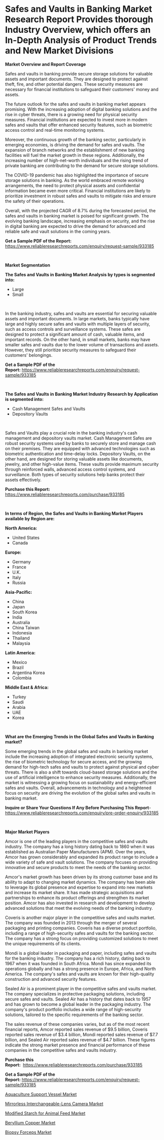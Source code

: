 <p><h1>Safes and Vaults in Banking Market Research Report Provides thorough Industry Overview, which offers an In-Depth Analysis of Product Trends and New Market Divisions</h1></p><p><strong>Market Overview and Report Coverage</strong></p>
<p><p>Safes and vaults in banking provide secure storage solutions for valuable assets and important documents. They are designed to protect against theft, fire, and other potential dangers. These security measures are necessary for financial institutions to safeguard their customers' money and assets.</p><p>The future outlook for the safes and vaults in banking market appears promising. With the increasing adoption of digital banking solutions and the rise in cyber threats, there is a growing need for physical security measures. Financial institutions are expected to invest more in modern safes and vaults that offer enhanced security features, such as biometric access control and real-time monitoring systems.</p><p>Moreover, the continuous growth of the banking sector, particularly in emerging economies, is driving the demand for safes and vaults. The expansion of branch networks and the establishment of new banking facilities will fuel the market growth in these regions. Additionally, the increasing number of high-net-worth individuals and the rising trend of private banking are contributing to the demand for secure storage solutions.</p><p>The COVID-19 pandemic has also highlighted the importance of secure storage solutions in banking. As the world embraced remote working arrangements, the need to protect physical assets and confidential information became even more critical. Financial institutions are likely to prioritize investment in robust safes and vaults to mitigate risks and ensure the safety of their operations.</p><p>Overall, with the projected CAGR of 8.7% during the forecasted period, the safes and vaults in banking market is poised for significant growth. The evolving banking landscape, increasing emphasis on security, and the rise in digital banking are expected to drive the demand for advanced and reliable safe and vault solutions in the coming years.</p></p>
<p><strong>Get a Sample PDF of the Report:</strong> <a href="https://www.reliableresearchreports.com/enquiry/request-sample/933185">https://www.reliableresearchreports.com/enquiry/request-sample/933185</a></p>
<p>&nbsp;</p>
<p><strong>Market Segmentation</strong></p>
<p><strong>The Safes and Vaults in Banking Market Analysis by types is segmented into:</strong></p>
<p><ul><li>Large</li><li>Small</li></ul></p>
<p>&nbsp;</p>
<p><p>In the banking industry, safes and vaults are essential for securing valuable assets and important documents. In large markets, banks typically have large and highly secure safes and vaults with multiple layers of security, such as access controls and surveillance systems. These safes are designed to protect a significant amount of cash, valuable items, and important records. On the other hand, in small markets, banks may have smaller safes and vaults due to the lower volume of transactions and assets. However, they still prioritize security measures to safeguard their customers' belongings.</p></p>
<p><strong>Get a Sample PDF of the Report:</strong>&nbsp;<a href="https://www.reliableresearchreports.com/enquiry/request-sample/933185">https://www.reliableresearchreports.com/enquiry/request-sample/933185</a></p>
<p>&nbsp;</p>
<p><strong>The Safes and Vaults in Banking Market Industry Research by Application is segmented into:</strong></p>
<p><ul><li>Cash Management Safes and Vaults</li><li>Depository Vaults</li></ul></p>
<p>&nbsp;</p>
<p><p>Safes and Vaults play a crucial role in the banking industry's cash management and depository vaults market. Cash Management Safes are robust security systems used by banks to securely store and manage cash on their premises. They are equipped with advanced technologies such as biometric authentication and time-delay locks. Depository Vaults, on the other hand, are designed for storing valuable assets like documents, jewelry, and other high-value items. These vaults provide maximum security through reinforced walls, advanced access control systems, and surveillance. Both types of security solutions help banks protect their assets effectively.</p></p>
<p><strong>Purchase this Report:</strong>&nbsp; <a href="https://www.reliableresearchreports.com/purchase/933185">https://www.reliableresearchreports.com/purchase/933185</a></p>
<p>&nbsp;</p>
<p><strong>In terms of Region, the Safes and Vaults in Banking Market Players available by Region are:</strong></p>
<p>
    <p> <strong> North America: </strong>
        <ul>
            <li>United States</li>
            <li>Canada</li>
        </ul>
        </p> 
    <p> <strong> Europe: </strong>
        <ul>
            <li>Germany</li>
            <li>France</li>
            <li>U.K.</li>
            <li>Italy</li>
            <li>Russia</li>
        </ul>
        </p> 
    <p> <strong> Asia-Pacific: </strong>
        <ul>
            <li>China</li>
            <li>Japan</li>
            <li>South Korea</li>
            <li>India</li>
            <li>Australia</li>
            <li>China Taiwan</li>
            <li>Indonesia</li>
            <li>Thailand</li>
            <li>Malaysia</li>
        </ul>
        </p> 
    <p> <strong> Latin America: </strong>
        <ul>
            <li>Mexico</li>
            <li>Brazil</li>
            <li>Argentina Korea</li>
            <li>Colombia</li>
        </ul>
        </p> 
    <p> <strong> Middle East & Africa: </strong>
        <ul>
            <li>Turkey</li>
            <li>Saudi</li>
            <li>Arabia</li>
            <li>UAE</li>
            <li>Korea</li>
        </ul>
    </p>
    </p>
<p>&nbsp;</p>
<p><strong>What are the Emerging Trends in the Global Safes and Vaults in Banking market?</strong></p>
<p><p>Some emerging trends in the global safes and vaults in banking market include the increasing adoption of integrated electronic security systems, the rise of biometric technology for secure access, and the growing demand for high-tech safes and vaults to protect against physical and cyber threats. There is also a shift towards cloud-based storage solutions and the use of artificial intelligence to enhance security measures. Additionally, the market is witnessing a growing focus on sustainability and energy-efficient safes and vaults. Overall, advancements in technology and a heightened focus on security are driving the evolution of the global safes and vaults in banking market.</p></p>
<p><strong>Inquire or Share Your Questions If Any Before Purchasing This Report</strong>- <a href="https://www.reliableresearchreports.com/enquiry/pre-order-enquiry/933185">https://www.reliableresearchreports.com/enquiry/pre-order-enquiry/933185</a></p>
<p>&nbsp;</p>
<p><strong>Major Market Players</strong></p>
<p><p>Amcor is one of the leading players in the competitive safes and vaults industry. The company has a long history dating back to 1860 when it was established as Australian Paper Manufacturers (APM). Over the years, Amcor has grown considerably and expanded its product range to include a wide variety of safe and vault solutions. The company focuses on providing innovative and secure products to meet the needs of the banking sector.</p><p>Amcor's market growth has been driven by its strong customer base and its ability to adapt to changing market dynamics. The company has been able to leverage its global presence and expertise to expand into new markets and increase its market share. It has made strategic acquisitions and partnerships to enhance its product offerings and strengthen its market position. Amcor has also invested in research and development to develop advanced solutions that meet the evolving needs of the banking industry.</p><p>Coveris is another major player in the competitive safes and vaults market. The company was founded in 2013 through the merger of several packaging and printing companies. Coveris has a diverse product portfolio, including a range of high-security safes and vaults for the banking sector. The company has a strong focus on providing customized solutions to meet the unique requirements of its clients.</p><p>Mondi is a global leader in packaging and paper, including safes and vaults for the banking industry. The company has a rich history, dating back to 1967 when it was founded in South Africa. Mondi has since expanded its operations globally and has a strong presence in Europe, Africa, and North America. The company's safes and vaults are known for their high-quality construction and advanced security features.</p><p>Sealed Air is a prominent player in the competitive safes and vaults market. The company specializes in protective packaging solutions, including secure safes and vaults. Sealed Air has a history that dates back to 1957 and has grown to become a global leader in the packaging industry. The company's product portfolio includes a wide range of high-security solutions, tailored to the specific requirements of the banking sector.</p><p>The sales revenue of these companies varies, but as of the most recent financial reports, Amcor reported sales revenue of $9.5 billion, Coveris reported sales revenue of $3.4 billion, Mondi reported sales revenue of $7.7 billion, and Sealed Air reported sales revenue of $4.7 billion. These figures indicate the strong market presence and financial performance of these companies in the competitive safes and vaults industry.</p></p>
<p><strong>Purchase this Report:</strong>&nbsp;&nbsp;<a href="https://www.reliableresearchreports.com/purchase/933185">https://www.reliableresearchreports.com/purchase/933185</a></p>
<p></p>
<p><strong>Get a Sample PDF of the Report:</strong>&nbsp;<a href="https://www.reliableresearchreports.com/enquiry/request-sample/933185">https://www.reliableresearchreports.com/enquiry/request-sample/933185</a></p>
<p><p><a href="https://www.linkedin.com/pulse/aquaculture-support-vessel-market-size-growth-forecast-7hrif/">Aquaculture Support Vessel Market</a></p><p><a href="https://issuu.com/reportprime-2/docs/mirrorless-interchangeable-lens-camera-market-size?fr=xKAE9_zU1NQ">Mirrorless Interchangeable-Lens Camera Market</a></p><p><a href="https://issuu.com/reportprime-2/docs/modified-starch-for-animal-feed-market-size-2030.p?fr=xKAE9_zU1NQ">Modified Starch for Animal Feed Market</a></p><p><a href="https://www.reportprime.com/beryllium-copper-r2894">Beryllium Copper Market</a></p><p><a href="https://www.reportprime.com/biopsy-forceps-r8044">Biopsy Forceps Market</a></p></p>